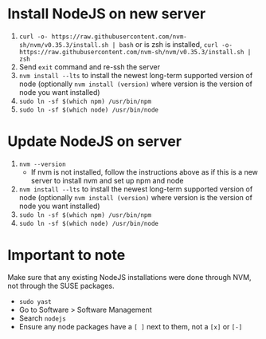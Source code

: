 # Install NodeJS on new server

1. `curl -o- https://raw.githubusercontent.com/nvm-sh/nvm/v0.35.3/install.sh | bash` or is zsh is installed, `curl -o- https://raw.githubusercontent.com/nvm-sh/nvm/v0.35.3/install.sh | zsh`
1. Send `exit` command and re-ssh the server
1. `nvm install --lts` to install the newest long-term supported version of node (optionally `nvm install (version)` where version is the version of node you want installed)
1. `sudo ln -sf $(which npm) /usr/bin/npm`
1. `sudo ln -sf $(which node) /usr/bin/node`

# Update NodeJS on server

1. `nvm --version`
    * If nvm is not installed, follow the instructions above as if this is a new server to install nvm and set up npm and node
1. `nvm install --lts` to install the newest long-term supported version of node (optionally `nvm install (version)` where version is the version of node you want installed)
1. `sudo ln -sf $(which npm) /usr/bin/npm`
1. `sudo ln -sf $(which node) /usr/bin/node`

# Important to note

Make sure that any existing NodeJS installations were done through NVM, not through the SUSE packages.

* `sudo yast`
* Go to Software > Software Management
* Search `nodejs`
* Ensure any node packages have a `[ ]` next to them, not a `[x]` or `[-]`
